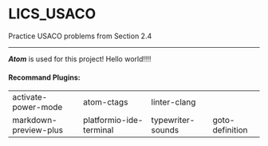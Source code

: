 # LICS_USACO #
Practice USACO problems from Section 2.4
* * *
**_Atom_** is used for this project!
Hello world!!!!

#### Recommand Plugins: ####

<table>
    <tr>
        <td>activate-power-mode</td>
        <td>atom-ctags</td>
        <td>linter-clang</td>
    </tr>
    <tr>
        <td>markdown-preview-plus</td>
        <td>platformio-ide-terminal</td>
        <td>typewriter-sounds</td>
        <td>goto-definition</td>
    </tr>
</table>
